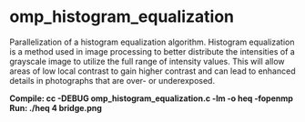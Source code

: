 # omp_histogram_equalization

Parallelization of a histogram equalization algorithm. Histogram equalization is a method used in image processing to better distribute the intensities of a grayscale image to utilize the full range of intensity values. This will allow areas of low local contrast to gain higher contrast and can lead to enhanced details in photographs that are over- or underexposed.

**Compile: cc -DEBUG omp_histogram_equalization.c -lm -o heq -fopenmp**<br />
**Run: ./heq 4 bridge.png**
